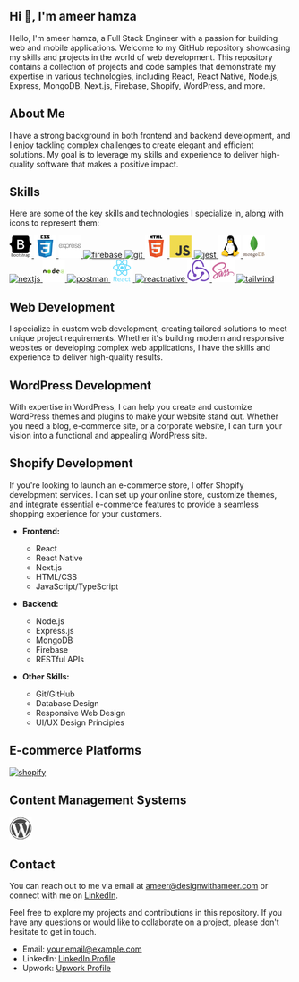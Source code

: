 ## Hi 👋, I'm ameer hamza

Hello, I'm ameer hamza, a Full Stack Engineer with a passion for building web and mobile applications. Welcome to my GitHub repository showcasing my skills and projects in the world of web development. This repository contains a collection of projects and code samples that demonstrate my expertise in various technologies, including React, React Native, Node.js, Express, MongoDB, Next.js, Firebase, Shopify, WordPress, and more.

## About Me

I have a strong background in both frontend and backend development, and I enjoy tackling complex challenges to create elegant and efficient solutions. My goal is to leverage my skills and experience to deliver high-quality software that makes a positive impact.

## Skills

Here are some of the key skills and technologies I specialize in, along with icons to represent them:

<p align="left"> 
    
 
  <a href="https://getbootstrap.com" target="_blank" rel="noreferrer"> 
    <img src="https://raw.githubusercontent.com/devicons/devicon/master/icons/bootstrap/bootstrap-plain-wordmark.svg" alt="bootstrap" width="40" height="40"/> </a> <a href="https://www.w3schools.com/css/" target="_blank" rel="noreferrer"> 
      <img src="https://raw.githubusercontent.com/devicons/devicon/master/icons/css3/css3-original-wordmark.svg" alt="css3" width="40" height="40"/> 
    </a> 
  <a href="https://expressjs.com" target="_blank" rel="noreferrer"> <img src="https://raw.githubusercontent.com/devicons/devicon/master/icons/express/express-original-wordmark.svg" alt="express" width="40" height="40"/> </a> <a href="https://firebase.google.com/" target="_blank" rel="noreferrer"> <img src="https://www.vectorlogo.zone/logos/firebase/firebase-icon.svg" alt="firebase" width="40" height="40"/> </a> <a href="https://git-scm.com/" target="_blank" rel="noreferrer"> <img src="https://www.vectorlogo.zone/logos/git-scm/git-scm-icon.svg" alt="git" width="40" height="40"/> </a> <a href="https://www.w3.org/html/" target="_blank" rel="noreferrer"> <img src="https://raw.githubusercontent.com/devicons/devicon/master/icons/html5/html5-original-wordmark.svg" alt="html5" width="40" height="40"/> </a> <a href="https://developer.mozilla.org/en-US/docs/Web/JavaScript" target="_blank" rel="noreferrer"> <img src="https://raw.githubusercontent.com/devicons/devicon/master/icons/javascript/javascript-original.svg" alt="javascript" width="40" height="40"/> </a> <a href="https://jestjs.io" target="_blank" rel="noreferrer"> <img src="https://www.vectorlogo.zone/logos/jestjsio/jestjsio-icon.svg" alt="jest" width="40" height="40"/> </a> <a href="https://www.linux.org/" target="_blank" rel="noreferrer"> <img src="https://raw.githubusercontent.com/devicons/devicon/master/icons/linux/linux-original.svg" alt="linux" width="40" height="40"/> </a> <a href="https://www.mongodb.com/" target="_blank" rel="noreferrer"> <img src="https://raw.githubusercontent.com/devicons/devicon/master/icons/mongodb/mongodb-original-wordmark.svg" alt="mongodb" width="40" height="40"/> </a> <a href="https://nextjs.org/" target="_blank" rel="noreferrer"> <img src="https://cdn.worldvectorlogo.com/logos/nextjs-2.svg" alt="nextjs" width="40" height="40"/> </a> <a href="https://nodejs.org" target="_blank" rel="noreferrer"> <img src="https://raw.githubusercontent.com/devicons/devicon/master/icons/nodejs/nodejs-original-wordmark.svg" alt="nodejs" width="40" height="40"/> </a> <a href="https://postman.com" target="_blank" rel="noreferrer"> <img src="https://www.vectorlogo.zone/logos/getpostman/getpostman-icon.svg" alt="postman" width="40" height="40"/> </a> <a href="https://reactjs.org/" target="_blank" rel="noreferrer"> <img src="https://raw.githubusercontent.com/devicons/devicon/master/icons/react/react-original-wordmark.svg" alt="react" width="40" height="40"/> </a> <a href="https://reactnative.dev/" target="_blank" rel="noreferrer"> <img src="https://reactnative.dev/img/header_logo.svg" alt="reactnative" width="40" height="40"/> </a> <a href="https://redux.js.org" target="_blank" rel="noreferrer"> <img src="https://raw.githubusercontent.com/devicons/devicon/master/icons/redux/redux-original.svg" alt="redux" width="40" height="40"/> </a> 
  <a href="https://sass-lang.com" target="_blank" rel="noreferrer"> 
    <img src="https://raw.githubusercontent.com/devicons/devicon/master/icons/sass/sass-original.svg" alt="sass" width="40" height="40"/> 
  </a> 
  <a href="https://tailwindcss.com/" target="_blank" rel="noreferrer"> 
    <img src="https://www.vectorlogo.zone/logos/tailwindcss/tailwindcss-icon.svg" alt="tailwind" width="40" height="40"/> 
  </a> 
</p>

## Web Development

I specialize in custom web development, creating tailored solutions to meet unique project requirements. Whether it's building modern and responsive websites or developing complex web applications, I have the skills and experience to deliver high-quality results.

## WordPress Development

With expertise in WordPress, I can help you create and customize WordPress themes and plugins to make your website stand out. Whether you need a blog, e-commerce site, or a corporate website, I can turn your vision into a functional and appealing WordPress site.

## Shopify Development

If you're looking to launch an e-commerce store, I offer Shopify development services. I can set up your online store, customize themes, and integrate essential e-commerce features to provide a seamless shopping experience for your customers.

- **Frontend:**
  - React
  - React Native
  - Next.js
  - HTML/CSS
  - JavaScript/TypeScript

- **Backend:**
  - Node.js
  - Express.js
  - MongoDB
  - Firebase
  - RESTful APIs

- **Other Skills:**
  - Git/GitHub
  - Database Design
  - Responsive Web Design
  - UI/UX Design Principles

## E-commerce Platforms
   <a href="https://www.shopify.com/" target="_blank" rel="noreferrer">
    <img src="https://www.vectorlogo.zone/logos/shopify/shopify-icon.svg" alt="shopify" width="40" height="40"/>
  </a> 

## Content Management Systems
  <a href="https://www.wordpress.org/" target="_blank" rel="noreferrer">
    <img src="https://raw.githubusercontent.com/devicons/devicon/master/icons/wordpress/wordpress-plain.svg" alt="wordpress" width="40" height="40"/>
  </a>

## Contact

You can reach out to me via email at [ameer@designwithameer.com](mailto:ameer@designwithameer.com) or connect with me on [LinkedIn](https://linkedin.com/in/ameer-hamza-qadri-3967b71ba/).

Feel free to explore my projects and contributions in this repository. If you have any questions or would like to collaborate on a project, please don't hesitate to get in touch.

- Email: [your.email@example.com](mailto:your.email@example.com)
- LinkedIn: [LinkedIn Profile](https://www.linkedin.com/in/yourlinkedinprofile/)
- Upwork: [Upwork Profile](https://www.upwork.com/freelancers/your-upwork-profile)
